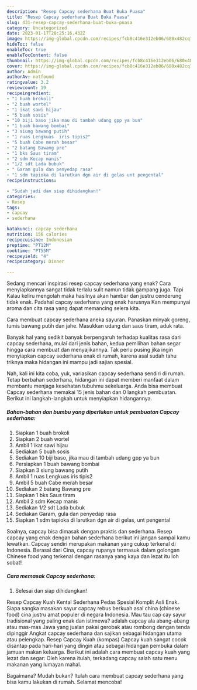 ```yaml
---
description: "Resep Capcay sederhana Buat Buka Puasa"
title: "Resep Capcay sederhana Buat Buka Puasa"
slug: 431-resep-capcay-sederhana-buat-buka-puasa
category: Uncategorized
date: 2023-01-17T20:25:16.432Z
image: https://img-global.cpcdn.com/recipes/fcb8c416e312eb06/680x482cq70/capcay-sederhana-foto-resep-utama.jpg
hideToc: false
enableToc: true
enableTocContent: false
thumbnail: https://img-global.cpcdn.com/recipes/fcb8c416e312eb06/680x482cq70/capcay-sederhana-foto-resep-utama.jpg
cover: https://img-global.cpcdn.com/recipes/fcb8c416e312eb06/680x482cq70/capcay-sederhana-foto-resep-utama.jpg
author: Admin
authorAv: notfound
ratingvalue: 3.2
reviewcount: 19
recipeingredient:
- "1 buah brokoli"
- "2 buah wortel"
- "1 ikat sawi hijau"
- "5 buah sosis"
- "10 biji baso jika mau di tambah udang gpp ya bun"
- "1 buah bawang bombai"
- "3 siung bawang putih"
- "1 ruas Lengkuas  iris tipis2"
- "5 buah Cabe merah besar"
- "2 batang Bawang pre"
- "1 bks Saus tiram"
- "2 sdm Kecap manis"
- "1/2 sdt Lada bubuk"
- " Garam gula dan penyedap rasa"
- "1 sdm tapioka di larutkan dgn air di gelas unt pengental"
recipeinstructions:

- "Sudah jadi dan siap dihidangkan!"
categories:
- Resep
tags:
- capcay
- sederhana

katakunci: capcay sederhana 
nutrition: 156 calories
recipecuisine: Indonesian
preptime: "PT12M"
cooktime: "PT55M"
recipeyield: "4"
recipecategory: Dinner

---
```



Sedang mencari inspirasi resep capcay sederhana yang enak? Cara menyiapkannya sangat tidak terlalu sulit namun tidak gampang juga. Tapi Kalau keliru mengolah maka hasilnya akan hambar dan justru cenderung tidak enak. Padahal capcay sederhana yang enak harusnya Kan mempunyai aroma dan cita rasa yang dapat memancing selera kita.


Cara membuat capcay sederhana aneka sayuran. Panaskan minyak goreng, tumis bawang putih dan jahe. Masukkan udang dan saus tiram, aduk rata.

Banyak hal yang sedikit banyak berpengaruh terhadap kualitas rasa dari capcay sederhana, mulai dari jenis bahan, kedua pemilihan bahan segar hingga cara membuat dan menyajikannya. Tak perlu pusing jika ingin menyiapkan capcay sederhana enak di rumah, karena asal sudah tahu triknya maka hidangan ini mampu jadi sajian spesial.


Nah, kali ini kita coba, yuk, variasikan capcay sederhana sendiri di rumah. Tetap berbahan sederhana, hidangan ini dapat memberi manfaat dalam membantu menjaga kesehatan tubuhmu sekeluarga. Anda bisa membuat Capcay sederhana memakai 15 jenis bahan dan 0 langkah pembuatan. Berikut ini langkah-langkah untuk menyiapkan hidangannya.

<!--inarticleads1-->

##### Bahan-bahan dan bumbu yang diperlukan untuk pembuatan Capcay sederhana:

1. Siapkan 1 buah brokoli
1. Siapkan 2 buah wortel
1. Ambil 1 ikat sawi hijau
1. Sediakan 5 buah sosis
1. Sediakan 10 biji baso, jika mau di tambah udang gpp ya bun
1. Persiapkan 1 buah bawang bombai
1. Siapkan 3 siung bawang putih
1. Ambil 1 ruas Lengkuas  iris tipis2
1. Ambil 5 buah Cabe merah besar
1. Sediakan 2 batang Bawang pre
1. Siapkan 1 bks Saus tiram
1. Ambil 2 sdm Kecap manis
1. Sediakan 1/2 sdt Lada bubuk
1. Sediakan  Garam, gula dan penyedap rasa
1. Siapkan 1 sdm tapioka di larutkan dgn air di gelas, unt pengental


Soalnya, capcay bisa dimasak dengan praktis dan sederhana. Resep capcay yang enak dengan bahan sederhana berikut ini jangan sampai kamu lewatkan. Capcay sendiri merupakan makanan yang cukup terkenal di Indonesia. Berasal dari Cina, capcay rupanya termasuk dalam golongan Chinese food yang terkenal dengan rasanya yang kaya dan lezat itu loh sobat! 

<!--inarticleads2-->

##### Cara memasak Capcay sederhana:


1. Selesai dan siap dihidangkan!

Resep Capcay Kuah Kental Sederhana Pedas Spesial Komplit Asli Enak. Siapa sangka masakan sayur capcay rebus berkuah asal china (chinese food) cina justru amat populer di negara Indonesia. Mau tau cap cay sayur tradisional yang paling enak dan istimewa? adalah capcay ala abang-abang atau mas-mas Jawa yang jualan pakai gerobak atau rombong dengan tenda dipinggir Angkat capcay sederhana dan sajikan sebagai hidangan utama atau pelengkap. Resep Capcay Kuah (kompas) Capcay kuah sangat cocok disantap pada hari-hari yang dingin atau sebagai hidangan pembuka dalam jamuan makan keluarga. Berikut ini adalah cara membuat capcay kuah yang lezat dan segar: Oleh karena itulah, terkadang capcay salah satu menu makanan yang lumayan mahal. 

Bagaimana? Mudah bukan? Itulah cara membuat capcay sederhana yang bisa kamu lakukan di rumah. Selamat mencoba!
